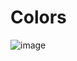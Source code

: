 
# Colors
![image](https://user-images.githubusercontent.com/51442719/168266379-1a355933-e9f5-4b13-972a-d53b43a42ac8.png)
